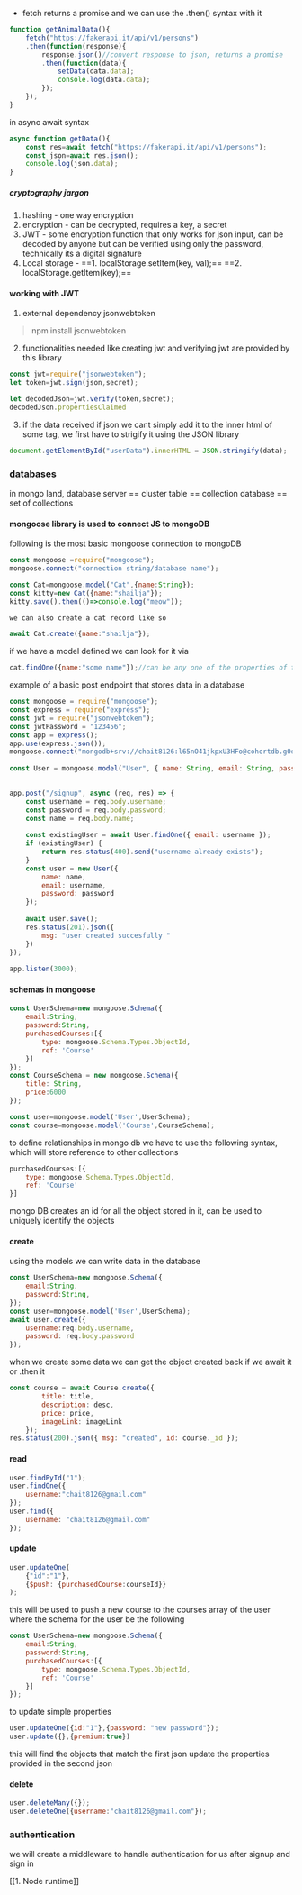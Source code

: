 - fetch returns a promise and we can use the .then() syntax with it
```js
function getAnimalData(){
	fetch("https://fakerapi.it/api/v1/persons")
	.then(function(response){
		response.json()//convert response to json, returns a promise
		.then(function(data){
			setData(data.data);
			console.log(data.data);
		});
	});
}
```

in async await syntax
```js
async function getData(){
	const res=await fetch("https://fakerapi.it/api/v1/persons");
	const json=await res.json();
	console.log(json.data);
}
```
##### cryptography jargon
1. hashing - one way encryption
2. encryption - can be decrypted, requires a key, a secret
3. JWT - some encryption function that only works for json input, can be decoded by anyone but can be verified using only the password, technically its a digital signature
4. Local storage - 
		==1. localStorage.setItem(key, val);== 
		==2. localStorage.getItem(key);==

#### working with JWT
1. external dependency jsonwebtoken
> npm install jsonwebtoken
2. functionalities needed like creating jwt and verifying jwt are provided by this library
```js
const jwt=require("jsonwebtoken");
let token=jwt.sign(json,secret);

let decodedJson=jwt.verify(token,secret);
decodedJson.propertiesClaimed
```

3. if the data received if json we cant simply add it to the inner html of some tag, we first have to strigify it using the JSON library
```js
document.getElementById("userData").innerHTML = JSON.stringify(data);
```

### databases
in mongo land, database server == cluster
table == collection
database == set of collections
#### mongoose library is used to connect JS to mongoDB

following is the most basic mongoose connection to mongoDB
```js
const mongoose =require("mongoose");
mongoose.connect("connection string/database name");

const Cat=mongoose.model("Cat",{name:String});
const kitty=new Cat({name:"shailja"});
kitty.save().then(()=>console.log("meow"));

we can also create a cat record like so

await Cat.create({name:"shailja"});
```

if we have a model defined we can look for it via
```js
cat.findOne({name:"some name"});//can be any one of the properties of the record
```

example of a basic post endpoint that stores data in a database
```js
const mongoose = require("mongoose");
const express = require("express");
const jwt = require("jsonwebtoken");
const jwtPassword = "123456";
const app = express();
app.use(express.json());
mongoose.connect("mongodb+srv://chait8126:l65nO41jkpxU3HFo@cohortdb.g0dltte.mongodb.net/user_app");
  
const User = mongoose.model("User", { name: String, email: String, password: String });
 

app.post("/signup", async (req, res) => {
    const username = req.body.username;
    const password = req.body.password;
    const name = req.body.name;
  
    const existingUser = await User.findOne({ email: username });
    if (existingUser) {
        return res.status(400).send("username already exists");
    }
    const user = new User({
        name: name,
        email: username,
        password: password
    });
  
    await user.save();
    res.status(201).json({
        msg: "user created succesfully "
    })
});
  
app.listen(3000);
```
#### schemas in mongoose
```js
const UserSchema=new mongoose.Schema({
	email:String,
	password:String,
	purchasedCourses:[{
		type: mongoose.Schema.Types.ObjectId,
		ref: 'Course'
	}]
});
const CourseSchema = new mongoose.Schema({
	title: String,
	price:6000
});

const user=mongoose.model('User',UserSchema);
const course=mongoose.model('Course',CourseSchema);
```
to define relationships in mongo db  we have to use the following syntax, which will store reference to other collections
```js
purchasedCourses:[{
	type: mongoose.Schema.Types.ObjectId,
	ref: 'Course'
}]
```
mongo DB creates an id for all the object stored in it, can be used to uniquely identify the objects

#### create
using the models we can write data in the database
```js
const UserSchema=new mongoose.Schema({
	email:String,
	password:String,
});
const user=mongoose.model('User',UserSchema);
await user.create({
	username:req.body.username,
	password: req.body.password
});
```

when we create some data we can get the object created back if we await it or .then it
```js 
const course = await Course.create({
        title: title,
        description: desc,
        price: price,
        imageLink: imageLink
    });
res.status(200).json({ msg: "created", id: course._id });
```
#### read
```js 
user.findById("1");
user.findOne({
	username:"chait8126@gmail.com"
});
user.find({
	username: "chait8126@gmail.com"
});
```
#### update
```js
user.updateOne(
	{"id":"1"},
	{$push: {purchasedCourse:courseId}}
);
```
this will be used to push a new course to the courses array of the user where the schema for the user be the following
```js
const UserSchema=new mongoose.Schema({
	email:String,
	password:String,
	purchasedCourses:[{
		type: mongoose.Schema.Types.ObjectId,
		ref: 'Course'
	}]
});
```
to update simple properties
```js
user.updateOne({id:"1"},{password: "new password"});
user.update({},{premium:true})
```
this will find the objects that match the first json update the properties provided in the second json
#### delete
```js
user.deleteMany({});
user.deleteOne({username:"chait8126@gmail.com"});
```
	
### authentication
we will create a middleware to handle authentication for us after signup and sign in

[[1. Node runtime]]